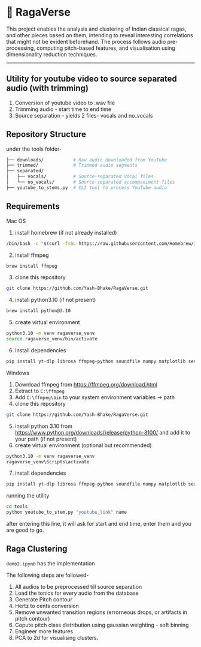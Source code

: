 # 🎵 RagaVerse

This project enables the analysis and clustering of Indian classical ragas, and other pieces based on them, intending to reveal interesting correlations that might not be evident beforehand. The process follows audio pre-processing, computing pitch-based features, and visualisation using dimensionality reduction techniques.

---

## Utility for youtube video to source separated audio (with trimming)

1. Conversion of youtube video to .wav file
2. Trimming audio - start time to end time
3. Source separation - yields 2 files- vocals and no_vocals

##  Repository Structure 

under the tools folder- 

```bash
├── downloads/           # Raw audio downloaded from YouTube
├── trimmed/             # Trimmed audio segments
├── separated/
│   ├── vocals/          # Source-separated vocal files
│   └── no_vocals/       # Source-separated accompaniment files
├── youtube_to_stems.py  # CLI tool to process YouTube audio
```

## Requirements

Mac OS

1. install homebrew (if not already installed)

```bash
/bin/bash -c "$(curl -fsSL https://raw.githubusercontent.com/Homebrew/install/HEAD/install.sh)"
```
2. install ffmpeg

```bash
brew install ffmpeg
```
3. clone this repository
```bash
git clone https://github.com/Yash-Bhake/RagaVerse.git
```
4. install python3.10 (if not present)
```bash
brew install python@3.10
```
5. create virtual environment 
```bash
python3.10 -m venv ragaverse_venv
source ragaverse_venv/bin/activate
```
6. install dependencies
```bash 
pip install yt-dlp librosa ffmpeg-python soundfile numpy matplotlib seaborn scikit-learn tqdm openpyxl praat-parselmouth demucs ipywidgets djustText
```

Windows

1. Download ffmpeg from https://ffmpeg.org/download.html
2. Extract to `C:\ffmpeg`
3. Add `C:\ffmpeg\bin` to your system environment variables -> path
4. clone this repository
```bash
git clone https://github.com/Yash-Bhake/RagaVerse.git
```
5. install python 3.10 from https://www.python.org/downloads/release/python-3100/ and add it to your path (if not present)
6. create virtual environment (optional but recommended)
```bash
python3.10 -m venv ragaverse_venv
ragaverse_venv\Scripts\activate
```
7. install dependencies
```bash 
pip install yt-dlp librosa ffmpeg-python soundfile numpy matplotlib seaborn scikit-learn tqdm openpyxl praat-parselmouth demucs ipywidgets djustText
```

running the utility
```bash
cd tools
python youtube_to_stem.py "youtube_link" name
```

after entering this line, it will ask for start and end time, enter them and you are good to go.

## Raga Clustering

`demo2.ipynb` has the implementation

The following steps are followed-

1. All audios to be preprocessed till source separation
2. Load the tonics for every audio from the database
3. Generate Pitch contour
4. Hertz to cents conversion
5. Remove unwanted transition regions (errorneous drops, or artifacts in pitch contour)
6. Copute pitch class distribution using gaussian weighting - soft binning
7. Engineer more features
8. PCA to 2d for visualising clusters.

